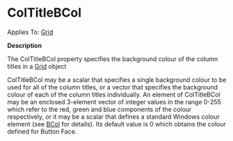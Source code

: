 




<h1 class="heading"><span class="name">ColTitleBCol</span></h1>

Applies To: [Grid](./grid.md)


**Description**


The ColTitleBCol property specifies the background colour of the column titles in a [Grid](./grid.md) object


ColTitleBCol may be a scalar that specifies a single background colour to be used for all of the column titles, or a vector that specifies the background colour of each of the column titles individually. An element of ColTitleBCol may be an enclosed 3-element vector of integer values in the range 0-255 which refer to the red, green and blue components of the colour respectively, or it may be a scalar that defines a standard Windows colour element (see [BCol](bcol.md) for details). Its default value is 0 which obtains the colour defined for Button Face.



